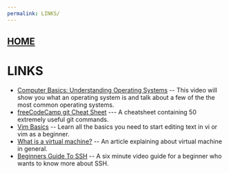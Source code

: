 ```yaml
---
permalink: LINKS/
---
```

## [HOME](../)

# LINKS

* [Computer Basics: Understanding Operating Systems](https://youtu.be/fkGCLIQx1MI?si=VBc1F3KLGPpZO0tt) -- This video will show you what an operating system is and talk about a few of the the most common operating systems.
* [freeCodeCamp git Cheat Sheet](https://www.freecodecamp.org/news/git-cheat-sheet/) --- A cheatsheet containing 50 extremely useful git commands.
* [Vim Basics](https://youtu.be/ggSyF1SVFr4?si=pZ9b-_Q6VILfKHR6) -- Learn all the basics you need to start editing text in vi or vim as a beginner.
* [What is a virtual machine?](https://www.vmware.com/topics/virtual-machine) -- An article explaining about virtual machine in general.
* [Beginners Guide To SSH](https://youtu.be/qWKK_PNHnnA?si=5OOeoHYJN-DURc-g) -- A six minute video guide for a beginner who wants to know more  about SSH.   
